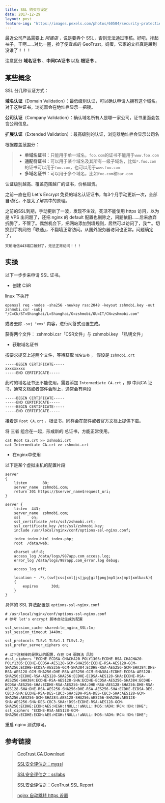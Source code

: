 ```yaml
---
title: SSL 购买与设定
date: 2017-12-29
layout: post
feature-img: "https://images.pexels.com/photos/60504/security-protection-anti-virus-software-60504.jpeg?cs=srgb&dl=cyber-security-cybersecurity-device-60504.jpg&fm=jpg"
---
```


最近公司产品需要上 *阿婆店* ，说是要弄个 SSL，否则无法通过审核。好吧，挊起袖子，干啊……对比一圈，捡了便宜点的 GeoTrust，妈蛋，它家的文档真是屎到没谁了！！！

注意区分 **域名证书** 、**中间CA证书** 以及 **根证书** 。

<!--more-->

## 某些概念

SSL 分几种认证方式：

**域名认证**（Domain Validation）：最低级别认证，可以确认申请人拥有这个域名。对于这种证书，浏览器会在地址栏显示一把锁。

**公司认证**（Company Validation）：确认域名所有人是哪一家公司，证书里面会包含公司信息。

**扩展认证**（Extended Validation）：最高级别的认证，浏览器地址栏会显示公司名

根据覆盖范围分：

> - **单域名证书**：只能用于单一域名，`foo.com`的证书不能用于`www.foo.com`
> - **通配符证书**：可以用于某个域名及其所有一级子域名，比如`*.foo.com`的证书可以用于`foo.com`，也可以用于`www.foo.com`
> - **多域名证书**：可以用于多个域名，比如`foo.com`和`bar.com`

认证级别越高、覆盖范围越广的证书，价格越贵。

之前一直在用 Let's Encrypt 免费的域名认证证书，每3个月手动更新一次，全部自动化，不是太了解其中的原理。

之前的SSL到期，手动更新了一波，发现不生效，死活不能使用 https 访问，以为是 VPS 出问题了，还把 nginx 的 default 配置也删除之，问题依旧……后来放弃折腾了，不管了。偶然机会下，把网站添加到墙规则，居然可以访问了，我艹。切换到手机网络「联通」，不翻墙正常访问。从国外服务器访问也正常。问题确定了，

`天朝电信443端口被封了，无法正常访问！！！`

## 实操

以下一步步来申请 SSL 证书。

- 创建 CSR

linux 下执行

```shell
openssl req -nodes -sha256 -newkey rsa:2048 -keyout zshmobi.key -out zshmobi.csr -subj "/C=CN/ST=Shanghai/L=Shanghai/O=zshmobi/OU=IT/CN=zshmobi.com"
```

或者去除 `-suj "xxx"` 内容，进行问答式设置生成。

获得两个文件： zshmobi.csr「CSR文件」与 zshmobi.key 「私钥文件」

- 获取域名证书

按要求提交上述两个文件，等待获取 `域名证书` ， 假设是 `zshmobi.crt`

```shell
-----BEGIN CERTIFICATE-----
xxxxxxxxx
-----END CERTIFICATE-----
```

此时的域名证书还不能使用，需要添加 `Intermediate CA.crt` ，即 中间CA 证书，通常文档或者邮件会附上，通常会有两段

```shell
-----BEGIN CERTIFICATE-----
-----END CERTIFICATE-----
-----BEGIN CERTIFICATE-----
-----END CERTIFICATE-----
```

接着是 `Root CA.crt` ，根证书，同样会在邮件或者官方文档上提供下载。

将 三者 组合在一起，形成新的 总证书，方能正常使用。

```shell
cat Root Ca.crt >> zshmobi.crt
cat Intermediate CA.crt >> zshmobi.crt
```

- 在nginx中使用

以下是某个虚拟主机的配置片段

```shell
server 
{
    listen       80;
    server_name  zshmobi.com;
    return 301 https://$server_name$request_uri;
}

server {
    listen  443;
    server_name  zshmobi.com;
    ssl     on;
    ssl_certificate /etc/ssl/zshmobi.crt;
    ssl_certificate_key /etc/ssl/zshmobi.key;
    include /usr/local/nginx/conf/options-ssl-nginx.conf;

    index index.html index.php;
    root  /data/web;

    charset utf-8;
    access_log /data/logs/987app.com_access.log;
    error_log /data/logs/987app.com_error.log debug;

    access_log off;

    location ~ .*\.(swf|css|xml|js|jpg|gif|png|mp3|xx|mpt|xmlback)$
    {
        expires      30d;
    }
}
```

具体的 SSL 算法配置是 `options-ssl-nginx.conf`

```shell
# /usr/local/nginx/conf/options-ssl-nginx.conf
# 参考 let's encrypt 脚本自动生成的配置

ssl_session_cache shared:le_nginx_SSL:1m;
ssl_session_timeout 1440m;

ssl_protocols TLSv1 TLSv1.1 TLSv1.2;
ssl_prefer_server_ciphers on;

# 以下注释掉的是默认的配置，存在 DH 弱算法 风险
#ssl_ciphers "ECDHE-ECDSA-CHACHA20-POLY1305:ECDHE-RSA-CHACHA20-POLY1305:ECDHE-ECDSA-AES128-GCM-SHA256:ECDHE-RSA-AES128-GCM-SHA256:ECDHE-ECDSA-AES256-GCM-SHA384:ECDHE-RSA-AES256-GCM-SHA384:DHE-RSA-AES128-GCM-SHA256:DHE-RSA-AES256-GCM-SHA384:ECDHE-ECDSA-AES128-SHA256:ECDHE-RSA-AES128-SHA256:ECDHE-ECDSA-AES128-SHA:ECDHE-RSA-AES256-SHA384:ECDHE-RSA-AES128-SHA:ECDHE-ECDSA-AES256-SHA384:ECDHE-ECDSA-AES256-SHA:ECDHE-RSA-AES256-SHA:DHE-RSA-AES128-SHA256:DHE-RSA-AES128-SHA:DHE-RSA-AES256-SHA256:DHE-RSA-AES256-SHA:ECDHE-ECDSA-DES-CBC3-SHA:ECDHE-RSA-DES-CBC3-SHA:EDH-RSA-DES-CBC3-SHA:AES128-GCM-SHA256:AES256-GCM-SHA384:AES128-SHA256:AES256-SHA256:AES128-SHA:AES256-SHA:DES-CBC3-SHA:!DSS:ECDHE-RSA-AES128-GCM-SHA256:ECDHE:ECDH:AES:HIGH:!NULL:!aNULL:!MD5:!ADH:!RC4:!DH:!DHE";
ssl_ciphers "ECDHE-RSA-AES128-GCM-SHA256:ECDHE:ECDH:AES:HIGH:!NULL:!aNULL:!MD5:!ADH:!RC4:!DH:!DHE";
```

重启 nginx 测试即可。



## 参考链接

> [GeoTrust CA Download](https://knowledge.geotrust.com/support/knowledge-base/index?page=content&id=INFO1421#links)
>
> [SSL安全评估之：myssl ](https://myssl.com/)
>
> [SSL安全评估之：ssllabs](https://www.ssllabs.com/ssltest/analyze.html)
>
> [SSL安全评估之：GeoTrust SSL Report](https://cryptoreport.geotrust.com/checker/)
>
> [nginx 自动跳转 https 设置](https://www.getssl.cn/support/nginx-%E8%87%AA%E5%8A%A8%E8%B7%B3%E8%BD%AC%E5%88%B0https/)



